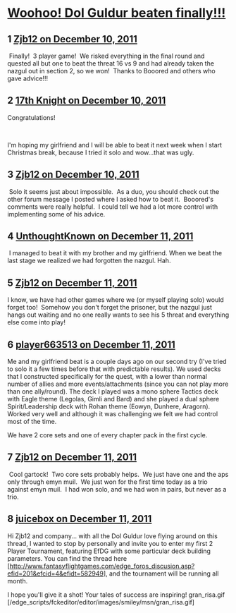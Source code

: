 # [Woohoo!  Dol Guldur beaten finally!!!](https://community.fantasyflightgames.com/topic/57410-woohoo-dol-guldur-beaten-finally/)

## 1 [Zjb12 on December 10, 2011](https://community.fantasyflightgames.com/topic/57410-woohoo-dol-guldur-beaten-finally/?do=findComment&comment=566177)

 Finally!  3 player game!  We risked everything in the final round and quested all but one to beat the threat 16 vs 9 and had already taken the nazgul out in section 2, so we won!  Thanks to Booored and others who gave advice!!!

## 2 [17th Knight on December 10, 2011](https://community.fantasyflightgames.com/topic/57410-woohoo-dol-guldur-beaten-finally/?do=findComment&comment=566203)

Congratulations!

 

I'm hoping my girlfriend and I will be able to beat it next week when I start Christmas break, because I tried it solo and wow...that was ugly.

## 3 [Zjb12 on December 10, 2011](https://community.fantasyflightgames.com/topic/57410-woohoo-dol-guldur-beaten-finally/?do=findComment&comment=566207)

 Solo it seems just about impossible.  As a duo, you should check out the other forum message I posted where I asked how to beat it.  Booored's comments were really helpful.  I could tell we had a lot more control with implementing some of his advice.

## 4 [UnthoughtKnown on December 11, 2011](https://community.fantasyflightgames.com/topic/57410-woohoo-dol-guldur-beaten-finally/?do=findComment&comment=566313)

 I managed to beat it with my brother and my girlfriend. When we beat the last stage we realized we had forgotten the nazgul. Hah. 

## 5 [Zjb12 on December 11, 2011](https://community.fantasyflightgames.com/topic/57410-woohoo-dol-guldur-beaten-finally/?do=findComment&comment=566350)

I know, we have had other games where we (or myself playing solo) would forget too!  Somehow you don't forget the prisoner, but the nazgul just hangs out waiting and no one really wants to see his 5 threat and everything else come into play!

## 6 [player663513 on December 11, 2011](https://community.fantasyflightgames.com/topic/57410-woohoo-dol-guldur-beaten-finally/?do=findComment&comment=566448)

Me and my girlfriend beat is a couple days ago on our second try (I've tried to solo it a few times before that with predictable results). We used decks that I constructed specifically for the quest, with a lower than normal number of allies and more events/attachments (since you can not play more than one ally/round). The deck I played was a mono sphere Tactics deck with Eagle theme (Legolas, Gimli and Bard) and she played a dual sphere Spirit/Leadership deck with Rohan theme (Eowyn, Dunhere, Aragorn). Worked very well and although it was challenging we felt we had control most of the time.

We have 2 core sets and one of every chapter pack in the first cycle.

## 7 [Zjb12 on December 11, 2011](https://community.fantasyflightgames.com/topic/57410-woohoo-dol-guldur-beaten-finally/?do=findComment&comment=566452)

 Cool gartock!  Two core sets probably helps.  We just have one and the aps only through emyn muil.  We just won for the first time today as a trio against emyn muil.  I had won solo, and we had won in pairs, but never as a trio.

## 8 [juicebox on December 11, 2011](https://community.fantasyflightgames.com/topic/57410-woohoo-dol-guldur-beaten-finally/?do=findComment&comment=566486)

Hi Zjb12 and company... with all the Dol Guldur love flying around on this thread, I wanted to stop by personally and invite you to enter my first 2 Player Tournament, featuring EfDG with some particular deck building parameters. You can find the thread here [http://www.fantasyflightgames.com/edge_foros_discusion.asp?efid=201&efcid=4&efidt=582949], and the tournament will be running all month.

I hope you'll give it a shot! Your tales of success are inspiring! gran_risa.gif [/edge_scripts/fckeditor/editor/images/smiley/msn/gran_risa.gif]

